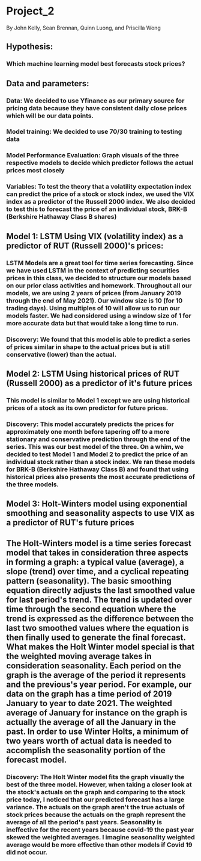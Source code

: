 # Project_2
By John Kelly, Sean Brennan, Quinn Luong, and Priscilla Wong
## Hypothesis:
### Which machine learning model best forecasts stock prices?

## Data and parameters:
### Data: We decided to use Yfinance as our primary source for pricing data because they have consistent daily close prices which will be our data points.
### Model training: We decided to use 70/30 training to testing data
### Model Performance Evaluation: Graph visuals of the three respective models to decide which predictor follows the actual prices most closely
### Variables: To test the theory that a volatility expectation index can predict the price of a stock or stock index, we used the VIX index as a predictor of the Russell 2000 index. We also decided to test this to forecast the price of an individual stock, BRK-B (Berkshire Hathaway Class B shares)

## Model 1: LSTM Using VIX (volatility index) as a predictor of RUT (Russell 2000)'s prices:
### LSTM Models are a great tool for time series forecasting. Since we have used LSTM in the context of predicting securities prices in this class, we decided to structure our models based on our prior class activities and homework. Throughout all our models, we are using 2 years of prices (from January 2019 through the end of May 2021). Our window size is 10 (for 10 trading days). Using multiples of 10 will allow us to run our models faster. We had considered using a window size of 1 for more accurate data but that would take a long time to run.
### Discovery: We found that this model is able to predict a series of prices similar in shape to the actual prices but is still conservative (lower) than the actual.

## Model 2: LSTM Using historical prices of RUT (Russell 2000) as a predictor of it's future prices
### This model is similar to Model 1 except we are using historical prices of a stock as its own predictor for future prices.
### Discovery: This model accurately predicts the prices for approximately one month before tapering off to a more stationary and conservative prediction through the end of the series. This was our best model of the three. On a whim, we decided to test Model 1 and Model 2 to predict the price of an individual stock rather than a stock index. We ran these models for BRK-B (Berkshire Hathaway Class B) and found that using historical prices also presents the most accurate predictions of the three models.

## Model 3: Holt-Winters model using exponential smoothing and seasonality aspects to use VIX as a predictor of RUT's future prices
## The Holt-Winters model is a time series forecast model that takes in consideration three aspects in forming a graph: a typical value (average), a slope (trend) over time, and a cyclical repeating pattern (seasonality). The basic smoothing equation directly adjusts the last smoothed value for last period's trend. The trend is updated over time through the second equation where the trend is expressed as the difference between the last two smoothed values where the equation is then finally used to generate the final forecast. What makes the Holt Winter model special is that the weighted moving average takes in consideration seasonality. Each period on the graph is the average of the period it represents and the previous's year period. For example, our data on the graph has a time period of 2019 January to year to date 2021. The weighted average of January for instance on the graph is actually the average of all the January in the past. In order to use Winter Holts, a minimum of two years worth of actual data is needed to accomplish the seasonality portion of the forecast model.
### Discovery: The Holt Winter model fits the graph visually the best of the three model. However, when taking a closer look at the stock's actuals on the graph and comparing to the stock price today, I noticed that our predicted forecast has a large variance. The actuals on the graph aren't the true actuals of stock prices because the actuals on the graph represent the average of all the period's past years. Seasonality is ineffective for the recent years because covid-19 the past year skewed the weighted averages. I imagine seasonality weighted average would be more effective than other models if Covid 19 did not occur.
